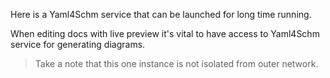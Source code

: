 Here is a Yaml4Schm service that can be launched for long time running.

When editing docs with live preview it's vital to have access to Yaml4Schm service
for generating diagrams.

> Take a note that this one instance is not isolated from outer network.